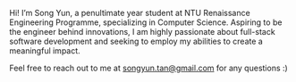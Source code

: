 Hi! I’m Song Yun, a penultimate year student at NTU Renaissance Engineering Programme, specializing in Computer Science. 
Aspiring to be the engineer behind innovations, I am highly passionate about full-stack software development and seeking to employ my abilities to create a meaningful impact.

Feel free to reach out to me at songyun.tan@gmail.com for any questions :)
